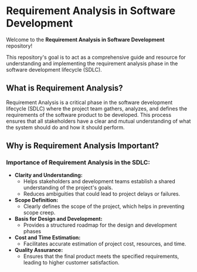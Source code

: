 # Requirement Analysis in Software Development

Welcome to the **Requirement Analysis in Software Development** repository!

This repository's goal is to act as a comprehensive guide and resource for understanding and implementing the requirement analysis phase in the software development lifecycle (SDLC).

## What is Requirement Analysis?
Requirement Analysis is a critical phase in the software development lifecycle (SDLC) where the project team gathers, analyzes, and defines the requirements of the software product to be developed. This process ensures that all stakeholders have a clear and mutual understanding of what the system should do and how it should perform.
## Why is Requirement Analysis Important?
### Importance of Requirement Analysis in the SDLC:
 - **Clarity and Understanding:**
   -  Helps stakeholders and development teams establish a shared understanding of the project's goals.
   -  Reduces ambiguities that could lead to project delays or failures.
 - **Scope Definition:**
   - Clearly defines the scope of the project, which helps in preventing scope creep.
 - **Basis for Design and Development:**
   - Provides a structured roadmap for the design and development phases
 - **Cost and Time Estimation:**
   - Facilitates accurate estimation of project cost, resources, and time.
 - **Quality Assurance:**
   - Ensures that the final product meets the specified requirements, leading to higher customer satisfaction.
